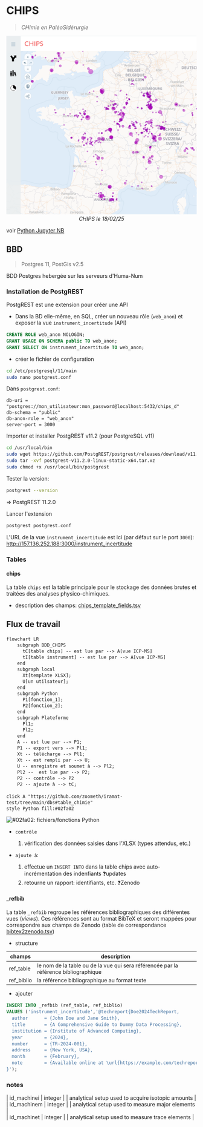 # CHIPS
> *CHImie en PaléoSidérurgie*

<p align="center">
  <img src="../../img/bdd-chips-landing-page.png" width="600">
  <br>
    <em>CHIPS le 18/02/25</em>
</p>

voir [Python Jupyter NB](https://colab.research.google.com/drive/1EHUO9JaBNLIyNdiHLCTtPAODgFhEvgcq#scrollTo=umLAT9DA2efl)

## BBD
> Postgres 11, PostGis v2.5

BDD Postgres hebergée sur les serveurs d'Huma-Num

### Installation de PostgREST

PostgREST est une extension pour créer une API

* Dans la BD elle-même, en SQL, créer un nouveau rôle (`web_anon`) et exposer la vue `instrument_incertitude` (API)

```sql
CREATE ROLE web_anon NOLOGIN;
GRANT USAGE ON SCHEMA public TO web_anon;
GRANT SELECT ON instrument_incertitude TO web_anon;
```

* créer le fichier de configuration

```sh
cd /etc/postgresql/11/main
sudo nano postgrest.conf
```

Dans `postgrest.conf`:

```
db-uri = "postgres://mon_utilisateur:mon_password@localhost:5432/chips_d"
db-schema = "public"
db-anon-role = "web_anon"
server-port = 3000
```

Importer et installer PostgREST v11.2 (pour PostgreSQL v11)

```sh
cd /usr/local/bin
sudo wget https://github.com/PostgREST/postgrest/releases/download/v11.2.0/postgrest-v11.2.0-linux-static-x64.tar.xz
sudo tar -xvf postgrest-v11.2.0-linux-static-x64.tar.xz 
sudo chmod +x /usr/local/bin/postgrest
```

Tester la version:

```sh
postgrest --version
```

=> PostgREST 11.2.0

Lancer l'extension

```sh
postgrest postgrest.conf
```

L'URL de la vue `instrument_incertitude` est ici (par défaut sur le port `3000`): http://157.136.252.188:3000/instrument_incertitude

### Tables

#### chips

La table `chips` est la table principale pour le stockage des données brutes et traitées des analyses physico-chimiques.

* description des champs: [chips_template_fields.tsv](https://github.com/zoometh/iramat-test/blob/main/dbs/chips/data/reference_data/chips_template_fields.tsv)


## Flux de travail

```mermaid
flowchart LR
    subgraph BDD_CHIPS
      tC[table chips] -- est lue par --> A[vue ICP-MS]
      tI[table instrument] -- est lue par --> A[vue ICP-MS]
    end
    subgraph local
      Xt[template XLSX];
      U[un utilsateur];
    end
    subgraph Python
      P1[fonction_1];
      P2[fonction_2];
    end
    subgraph Plateforme
      Pl1;
      Pl2;
    end
    A -- est lue par --> P1;
    P1 -- export vers --> Pl1;
    Xt -- télécharge --> Pl1;
    Xt -- est rempli par --> U;
    U -- enregistre et soumet à --> Pl2;
    Pl2 --  est lue par --> P2;
    P2 -- contrôle --> P2
    P2 -- ajoute à --> tC;

click A "https://github.com/zoometh/iramat-test/tree/main/dbs#table_chimie"
style Python fill:#02fa02
```

![#02fa02](https://placehold.co/15x15/02fa02/02fa02.png): fichiers/fonctions Python

* `contrôle`
  1. vérification des données saisies dans l'XLSX (types attendus, etc.)


* `ajoute à`:
  1. effectue un `INSERT INTO` dans la table chips avec auto-incrémentation des indenfiants ❓updates
  2. retourne un rapport: identifiants, etc. ❓Zenodo

#### _refbib

La table `_refbib` regroupe les références bibliographiques des différentes vues (*views*). Ces références sont au format BibTeX et seront mappées pour correspondre aux champs de Zenodo (table de correspondance [bibtex2zenodo.tsv](https://github.com/zoometh/iramat-test/blob/main/projects/citation/bibtex2zenodo.tsv))

* structure

| champs          | description                         |
|-----------------|-------------------------------------|
| ref_table       |  le nom de la table ou de la vue qui sera référencée par la référence bibliographique                             |
| ref_biblio      |  la référence bibliographique au format texte                           |


* ajouter

```sql
INSERT INTO _refbib (ref_table, ref_biblio)
VALUES ('instrument_incertitude','@techreport{Doe2024TechReport,
  author      = {John Doe and Jane Smith},
  title       = {A Comprehensive Guide to Dummy Data Processing},
  institution = {Institute of Advanced Computing},
  year        = {2024},
  number      = {TR-2024-001},
  address     = {New York, USA},
  month       = {February},
  note        = {Available online at \url{https://example.com/techreport}},
}');
```

### notes
  
| id_machinei         | integer   |                     |  analytical setup used to acquire isotopic amounts                |  
| id_machinem         | integer   |                     |  analytical setup used to measure major elements                |  
| id_machinet         | integer   |                     |  analytical setup used to measure trace elements                |  
